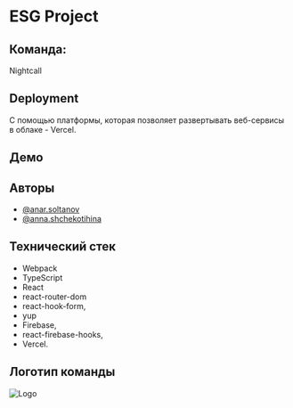 # ESG Project

## Команда:

Nightcall

## Deployment

С помощью платформы, которая позволяет развертывать веб-сервисы в облаке - Vercel.

## Демо

## Авторы

- [@anar.soltanov](https://github.com/simbirsoft-anar-soltanov)
- [@anna.shchekotihina](https://github.com/AnnaNut)

## Технический стек

- Webpack
- TypeScript
- React
- react-router-dom
- react-hook-form,
- yup
- Firebase,
- react-firebase-hooks,
- Vercel.

## Логотип команды

![Logo](https://c-fa.cdn.smule.com/rs-s-sf-4/arr/10/bf/3efacddf-8dde-4425-b209-5d7b9efcf5fd.jpg)
